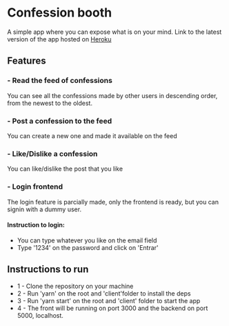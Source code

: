# Confession booth

A simple app where you can expose what is on your mind. Link to the latest version of the app hosted on [Heroku](https://cryptic-mesa-69152.herokuapp.com/)

## Features

### - Read the feed of confessions

You can see all the confessions made by other users in descending order, from the newest to the oldest.

### - Post a confession to the feed

You can create a new one and made it available on the feed

### - Like/Dislike a confession

You can like/dislike the post that you like

### - Login frontend

The login feature is parcially made, only the frontend is ready, but you can signin with a dummy user. 

#### Instruction to login:
 * You can type whatever you like on the email field
 * Type '1234' on the password and click on  'Entrar'

## Instructions to run
 * 1 - Clone the repository on your machine
 * 2 - Run 'yarn' on the root and 'client'folder to install the deps
 * 3 - Run 'yarn start' on the root and 'client' folder to start the app
 * 4 - The front will be running on port 3000 and the backend on port 5000, localhost.
